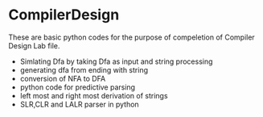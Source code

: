 # CompilerDesign

These are basic python codes for the purpose of compeletion of Compiler Design Lab file.
* Simlating Dfa by taking Dfa as input and string processing 
* generating dfa from ending with string 
* conversion of NFA to DFA
* python code for predictive parsing 
* left most and right most derivation of strings
* SLR,CLR and LALR parser in python 
